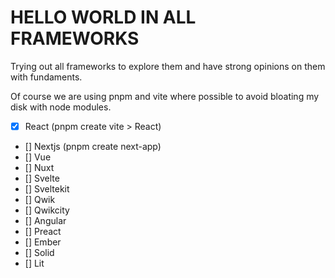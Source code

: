 # HELLO WORLD IN ALL FRAMEWORKS
Trying out all frameworks to explore them and have strong opinions on them with fundaments.

Of course we are using pnpm and vite where possible to avoid bloating my disk with node modules.

- [x] React (pnpm create vite > React)
- [] Nextjs (pnpm create next-app) 
- [] Vue
- [] Nuxt
- [] Svelte
- [] Sveltekit
- [] Qwik
- [] Qwikcity
- [] Angular
- [] Preact
- [] Ember
- [] Solid
- [] Lit 
